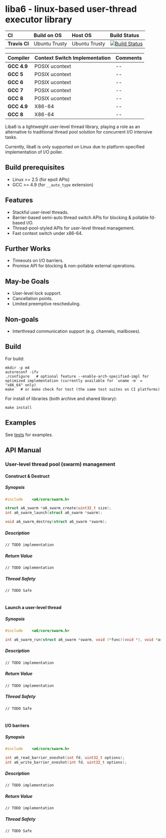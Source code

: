 # liba6 - linux-based user-thread executor library

|CI           |Build on OS  |Host OS      |Build Status     |
|:------------|:------------|:------------|:----------------|
|**Travis CI**|Ubuntu Trusty|Ubuntu Trusty|[![Build Status](https://travis-ci.org/Alpacius/a6.svg?branch=master)](https://travis-ci.org/Alpacius/a6)|

|Compiler     |Context Switch Implementation  |Comments     |
|:------------|:------------------------------|:------------|
|**GCC 4.9**  |POSIX ucontext                 |--           |
|**GCC 5**    |POSIX ucontext                 |--           |
|**GCC 6**    |POSIX ucontext                 |--           |
|**GCC 7**    |POSIX ucontext                 |--           |
|**GCC 8**    |POSIX ucontext                 |--           |
|**GCC 4.9**  |X86-64                         |--           |
|**GCC 8**    |X86-64                         |--           |

Liba6 is a lightweight user-level thread library, playing a role as an alternative to 
traditional thread pool solution for concurrent I/O intensive tasks.

Currently, liba6 is only supported on Linux due to platform-specified implementation of I/O poller.

## Build prerequisites
* Linux >= 2.5 (for epoll APIs)
* GCC >= 4.9 (for `__auto_type` extension)

## Features
* Stackful user-level threads.
* Barrier-based semi-auto thread switch APIs for blocking & pollable fd-based I/O.
* Thread-pool-styled APIs for user-level thread management.
* Fast context switch under x86-64.

## Further Works
* Timeouts on I/O barriers.
* Promise API for blocking & non-pollable external operations.

## May-be Goals
* User-level lock support.
* Cancellation points.
* Limited preemptive rescheduling.

## Non-goals
* Interthread communication support (e.g. channels, mailboxes).

## Build
For build:
```
mkdir -p m4
autoreconf -ifv
./configure   # optional feature --enable-arch-specified-impl for optimized implementation (currently available for `uname -m` = "x86_64" only)
make   # or make check for test (the same test suites on CI platforms)
```

For install of libraries (both archive and shared library):
```
make install
```

## Examples
See [tests](https://github.com/Alpacius/a6/tree/master/test) for examples.

## API Manual

### User-level thread pool (swarm) management 

#### Construct & Destruct

##### Synopsis
```C
#include    <a6/core/swarm.h>

struct a6_swarm *a6_swarm_create(uint32_t size);
int a6_swarm_launch(struct a6_swarm *swarm);

void a6_swarm_destroy(struct a6_swarm *swarm);
```

##### Description
```
// TODO implementation
```

##### Return Value
```
// TODO implementation
```

##### Thread Safety
```
// TODO Safe
```

#

#### Launch a user-level thread

##### Synopsis
```C
#include    <a6/core/swarm.h>

int a6_swarm_run(struct a6_swarm *swarm, void (*func)(void *), void *arg);
```

##### Description
```
// TODO implementation
```

##### Return Value
```
// TODO implementation
```

##### Thread Safety
```
// TODO Safe
```

#

#### I/O barriers

##### Synopsis
```C
#include    <a6/core/swarm.h>

int a6_read_barrier_oneshot(int fd, uint32_t options);
int a6_write_barrier_oneshot(int fd, uint32_t options);
```

##### Description
```
// TODO implementation
```

##### Return Value
```
// TODO implementation
```

##### Thread Safety
```
// TODO Safe
```

